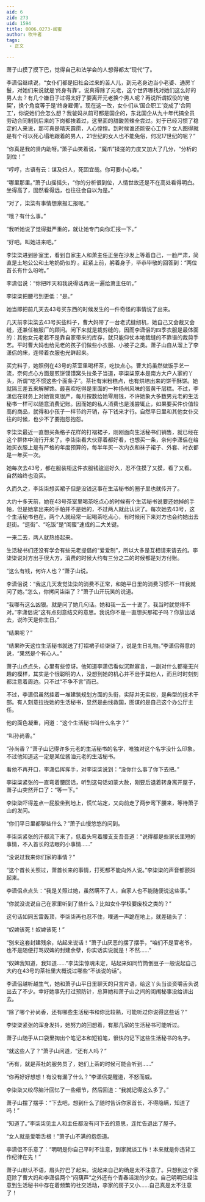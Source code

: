 ```yaml
---
aid: 6
zid: 273
uid: 1594
title: 0006.0273-闺蜜
author: 吹牛者
tags: 
 - 正文

---
```




  萧子山摸了摸下巴，觉得自己和法学会的人想得都太“现代”了。

  李潇侣继续说，“女仆们都是旧社会过来的苦人儿，到元老身边当小老婆、通房丫鬟，对她们来说就是‘终身有靠’。说真得除了元老，这个世界哪找对她们这么好的男人去？有几个嫌日子过得太好了要离开元老换个男人呢？再说所谓奴役的‘绝契’，换个角度等于是‘终身雇佣’。现在这一改，女仆们从‘国企职工’变成了‘合同工’，你说她们会怎么想？我爸妈从前可都是国企的，东北国企从九十年代搞全员劳动合同制到后来的下岗都挨着过，这里面的甜酸苦辣全尝过。对于已经习惯了稳定的人来说，那可真是晴天霹雳，人心惶惶。到时候谁还能安心工作？女人图得就是有个可以死心塌地跟着的男人，21世纪的女人也不能免俗，何况17世纪的呢？”

  “你真是我的贤内助呀。”萧子山笑着说，“魔爪”揉搓的力度又加大了几分，“分析的到位！”

  “哼哼，古语有云：谋及妇人，死固宜哉。你可要小心喽。”

  “哪里那里。”萧子山摇摇头，“你的分析很到位，人情世故还是不在高处看得明白。坐得高了，固然看得远，也往往会自以为是。”

  “对了，柒柒有事情想禀报汇报呢。”

  “哦？有什么事。”

  “我听她说了觉得挺严重的，就让她专门向你汇报一下。”

  “好吧。叫她进来吧。”

  李柒柒进到卧室里，看到自家主人和萧主任正坐在沙发上等着自己，一脸严肃，简直是土地公公和土地奶奶似的 。赶紧上前，躬着身子，毕恭毕敬的回答到：“两位首长有什么吩咐。”

  李潇侣说：“你把昨天和我说得话再说一遍给萧主任听。”

  李柒柒把腰弓到更低：“是。”

  她当即把前几天去43号买东西的时候发生的一件奇怪的事情说了出来。

  几天前李柒柒去43号买些料子，曹大妈带了一台老式缝纫机，她自己又会裁又会缝，还兼任被服厂的顾问。闲下来就是裁剪缝的，因而李潇侣的四季衣服是最体面的：其他女元老若不是靠自家带来的库存，就只能仰仗本地裁缝的不靠谱的裁剪手艺。平时曹大妈也给元老的孩子们做些小衣服、小被子之类。萧子山自从溜上了李潇侣的床，连带着衣服也光鲜起来。

  买完料子，她照例在43号的茶室里喝杯茶，吃快点心。曹大妈虽然做饭手艺一流，奈何点心方面是煎饼馍馍窝头拉条子当道，李柒柒原本是南方大户人家的丫头，所谓“吃不惯这些个面条子”。茶社有米粉糕点，也有烘培出来的饼干酥饼。她就隔三差五来解解馋。最喜欢吃得是里面的一种扬州风味的蛋黄千层糕。不过，李潇侣在财务上对她管束很严，每月按数给她零用钱，不许她象大多数男元老的生活秘书一样可以随意消费记账。因而她的私人消费也是浅尝辄止，如果要买件价值较高的商品，就得和小孩子一样节约开销，存下钱来才行。自然平日里和其他女仆交往的时候，也少不了要抱怨抱怨。

  李柒柒最近一直想买条格子花样的打褶裙子，刚刚面向生活秘书们销售，就已经在这个群体中流行开来了。李柒柒看大伙穿着都好看，也想买一条，奈何李潇侣在给她买衣服上是有严格的年度预算的，每半年买一次内衣和袜子裙子、外套、衬衣都是一年买一次。

  她每次去43号，都在服装柜这件衣服钱逡巡好久，忍不住摸了又摸，看了又看。自然始终也没买。

  久而久之，李柒柒想买裙子但是没钱这事在生活秘书的圈子里也就传开了。

  大约十多天前，她在43号茶室里喝茶吃点心的时候有个生活秘书说要还她掉的手帕，但是她拿出来的手帕并不是她的，不过两人就此认识了。每次她去43号，这个生活秘书也在。两个人就经常一起喝茶吃点心，有时候闲下来对方也会约她出去逛街。“逛街”、“吃饭”是“闺蜜”速成的二大关键。

  一来二去，两人就热络起来。

  生活秘书们还没有学会有些元老提倡的“爱爱制”，所以大多是互相请来请去的。李柒柒说对方出手很大方，消费的时候大约有三分之二的时候都是对方付账。

  “这么有钱，何许人也？”萧子山说。

  李潇侣说：“我这几天发觉柒柒的消费不正常，和她平日里的消费习惯不一样我就问了她。”怎么，你拷问柒柒了？”萧子山开玩笑的说道。

  “我哪有这么凶狠。就是问了她几句话。她和我一五一十说了。我当时就觉得不对。”李潇侣说“这有点刻意结交的意思。我说你不是一直想买那裙子吗？你放出话去，说昨天是你生日。”

  “结果呢？”

  “结果昨天这位生活秘书就送了打褶裙子给柒柒了，说是生日礼物。”李潇侣得意的说，“果然是个有心人。”

  萧子山点点头，心里有些惊讶。他知道李潇侣看似沉默寡言，一副对什么都毫无兴趣的模样，其实是个很聪明的人，没想到她的机心并不逊于其他人，而且时时刻刻都注意着周边。只不过“不争不言”而已。

  不过，李潇侣虽然挂着一堆建筑规划方面的头衔，实际并无实权，是典型的技术干部。有人刻意拉拢她的生活秘书，显然是曲线救国，图谋的是自己这个办公厅主任。

  他的面色凝重，问道：“这个生活秘书叫什么名字？”

  “叫孙尚香。”

  “孙尚香？”萧子山记得许多元老的生活秘书的名字，唯独对这个名字没什么印象。不过他知道这一定是某位酱油元老的生活秘书。

  看他不再开口，李潇侣挥挥手，对李柒柒说到：“没你什么事了你下去把。”

  李柒柒紧张的一直弯着腰回话，听到这句话如蒙大赦，刚要后退着转身离开屋子，萧子山突然开口了：“等一下。”

  李柒柒吓得差点一屁股坐到地上，慌忙站定，又向前走了两步弯下腰来，等待萧子山的发问。

  “你们平日里都聊些什么？”萧子山慢悠悠的问到。

  李柒柒紧张的汗都流下来了，低着头弯着腰支支吾吾道：“说得都是些家长里短的事情，不入首长的法眼的小事情……”

  “没说过我来你们家的事情？”

  “这个首长关照过，萧首长来的事情，打死都不能向外人说。”李柒柒的声音都颤抖起来。

  李潇侣点点头：“我是关照过她，虽然瞒不了人，自家人也不能随便说这些事。”

  “你就没说说自己在家里听到了些什么？比如女仆学校要废校之类的？”

  这句话如同五雷轰顶，李柒柒再也忍不住，噗通一声跪在地上，就差磕头了：

  “奴婢该死！奴婢该死！”

  “别来这套封建残余，站起来说话！”萧子山厌恶的摆了摆手，“咱们不是官老爷，也不是随便打骂奴婢的封建余孽，你实话实说就是！不然……”

  “奴婢我知道，我知道……”李柒柒惊魂未定，站起来如同竹筒倒豆子一般说起自己大约在43号的茶社里大概说过哪些“不该说的话”。

  李潇侣越听越生气，她和萧子山平日里聊天的只言片语，给这丫头当谈资嚼舌头说出去了不少。幸好她事先打过预防针，总算她和萧子山之间的闺闱秘事没给讲出去。

  “除了哪个孙尚香，还有哪些生活秘书和你比较熟，可能听过你说得这些话？”

  李柒柒紧张的浑身发抖，她努力的回想着，有那几家的生活秘书可能听过。

  萧子山随手从口袋里掏出个笔记本和短铅笔，很快的记下这些生活秘书的名字。

  “就这些人了？”萧子山问道，“还有人吗？”

  “再有，就是茶社的服务员了，她们上茶的时候可能会听到……”

  “你再好好想想！有没有漏了什么？”李潇侣提醒道，不怒而威。

  李柒柒又绞尽脑汁回忆了一些细节，然后回道：“我就记得这么多了。”

  萧子山摆了摆手：“下去吧，想到什么了随时告诉你家首长，不得隐瞒，知道了吗！”

  “知道了。”李柒柒见主人和主任都没有问下去的意思，连忙告退出了屋子。

  “女人就是爱嚼舌根！”萧子山不满的抱怨道。

  李潇侣不乐意了：“明明是你自己平时不注意，到家就谈工作！本来就是你违背工作纪律在先！”

  萧子山默认不语，眉头拧巴了起来。说起来自己的确是太不注意了。只想到这个家庭除了曹大妈和李潇侣两个“闷葫芦”之外还有个青春活泼的少女。自己明明已经注意到生活秘书中存在着频繁的社交活动，李家的房子又小……自己真是太不注意了！


